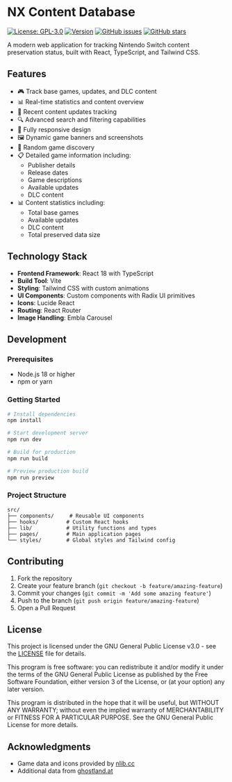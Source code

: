 # NX Content Database

[![License: GPL-3.0](https://img.shields.io/badge/License-GPL%203.0-blue.svg)](https://www.gnu.org/licenses/gpl-3.0)
[![Version](https://img.shields.io/badge/Version-4.1.3-blue)](https://github.com/ghost-land/NX-Content/releases)
[![GitHub issues](https://img.shields.io/github/issues/ghost-land/NX-Content)](https://github.com/ghost-land/NX-Content/issues)
[![GitHub stars](https://img.shields.io/github/stars/ghost-land/NX-Content)](https://github.com/ghost-land/NX-Content/stargazers)

A modern web application for tracking Nintendo Switch content preservation status, built with React, TypeScript, and Tailwind CSS.

## Features

- 🎮 Track base games, updates, and DLC content
- 📊 Real-time statistics and content overview
- 🔄 Recent content updates tracking
- 🔍 Advanced search and filtering capabilities
- 📱 Fully responsive design
- 🖼️ Dynamic game banners and screenshots
- 🎲 Random game discovery
- 📋 Detailed game information including:
  - Publisher details
  - Release dates
  - Game descriptions
  - Available updates
  - DLC content
- 📊 Content statistics including:
  - Total base games
  - Available updates
  - DLC content
  - Total preserved data size

## Technology Stack

- **Frontend Framework**: React 18 with TypeScript
- **Build Tool**: Vite
- **Styling**: Tailwind CSS with custom animations
- **UI Components**: Custom components with Radix UI primitives
- **Icons**: Lucide React
- **Routing**: React Router
- **Image Handling**: Embla Carousel

## Development

### Prerequisites

- Node.js 18 or higher
- npm or yarn

### Getting Started

```bash
# Install dependencies
npm install

# Start development server
npm run dev

# Build for production
npm run build

# Preview production build
npm run preview
```

### Project Structure

```
src/
├── components/     # Reusable UI components
├── hooks/         # Custom React hooks
├── lib/           # Utility functions and types
├── pages/         # Main application pages
└── styles/        # Global styles and Tailwind config
```

## Contributing

1. Fork the repository
2. Create your feature branch (`git checkout -b feature/amazing-feature`)
3. Commit your changes (`git commit -m 'Add some amazing feature'`)
4. Push to the branch (`git push origin feature/amazing-feature`)
5. Open a Pull Request

## License

This project is licensed under the GNU General Public License v3.0 - see the [LICENSE](LICENSE) file for details.

This program is free software: you can redistribute it and/or modify it under the terms of the GNU General Public License as published by the Free Software Foundation, either version 3 of the License, or (at your option) any later version.

This program is distributed in the hope that it will be useful, but WITHOUT ANY WARRANTY; without even the implied warranty of MERCHANTABILITY or FITNESS FOR A PARTICULAR PURPOSE. See the GNU General Public License for more details.

## Acknowledgments

- Game data and icons provided by [nlib.cc](https://nlib.cc)
- Additional data from [ghostland.at](https://ghostland.at)
